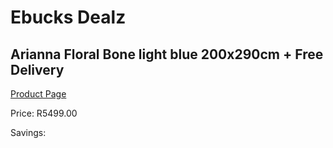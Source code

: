 
# Ebucks Dealz
## Arianna Floral Bone light blue 200x290cm + Free Delivery
[Product Page](https://www.ebucks.com/web/shop/productSelected.do?prodId=1210584272&catId=1209942441)

Price: R5499.00

Savings: 


	